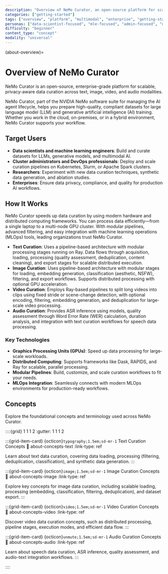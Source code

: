 ```yaml
---
description: "Overview of NeMo Curator, an open-source platform for scalable data curation across text, image, video, and audio modalities for AI training"
categories: ["getting-started"]
tags: ["overview", "platform", "multimodal", "enterprise", "getting-started"]
personas: ["data-scientist-focused", "mle-focused", "admin-focused", "devops-focused"]
difficulty: "beginner"
content_type: "concept"
modality: "universal"
---
```


(about-overview)=

# Overview of NeMo Curator

NeMo Curator is an open-source, enterprise-grade platform for scalable, privacy-aware data curation across text, image, video, and audio modalities.

NeMo Curator, part of the NVIDIA NeMo software suite for managing the AI agent lifecycle, helps you prepare high-quality, compliant datasets for large language model (LLM) and generative artificial intelligence (AI) training. Whether you work in the cloud, on-premises, or in a hybrid environment, NeMo Curator supports your workflow.

## Target Users

- **Data scientists and machine learning engineers**: Build and curate datasets for LLMs, generative models, and multimodal AI.
- **Cluster administrators and DevOps professionals**: Deploy and scale curation pipelines on Kubernetes, Slurm, or Apache Spark clusters.
- **Researchers**: Experiment with new data curation techniques, synthetic data generation, and ablation studies.
- **Enterprises**: Ensure data privacy, compliance, and quality for production AI workflows.

## How It Works

NeMo Curator speeds up data curation by using modern hardware and distributed computing frameworks. You can process data efficiently—from a single laptop to a multi-node GPU cluster. With modular pipelines, advanced filtering, and easy integration with machine learning operations (MLOps) tools, leading organizations trust NeMo Curator.

- **Text Curation**: Uses a pipeline-based architecture with modular processing stages running on Ray. Data flows through acquisition, loading, processing (quality assessment, deduplication, content cleaning), and export stages for scalable distributed execution.
- **Image Curation**: Uses pipeline-based architecture with modular stages for loading, embedding generation, classification (aesthetic, NSFW), filtering, and export workflows. Supports distributed processing with optional GPU acceleration.
- **Video Curation**: Employs Ray-based pipelines to split long videos into clips using fixed stride or scene-change detection, with optional encoding, filtering, embedding generation, and deduplication for large-scale video processing.
- **Audio Curation**: Provides ASR inference using models, quality assessment through Word Error Rate (WER) calculation, duration analysis, and integration with text curation workflows for speech data processing.

### Key Technologies

- **Graphics Processing Units (GPUs)**: Speed up data processing for large-scale workloads.
- **Distributed Computing**: Supports frameworks like Dask, RAPIDS, and Ray for scalable, parallel processing.
- **Modular Pipelines**: Build, customize, and scale curation workflows to fit your needs.
- **MLOps Integration**: Seamlessly connects with modern MLOps environments for production-ready workflows.

## Concepts

Explore the foundational concepts and terminology used across NeMo Curator.

::::{grid} 1 1 1 2
:gutter: 1 1 1 2

:::{grid-item-card} {octicon}`typography;1.5em;sd-mr-1` Text Curation Concepts
:link: about-concepts-text
:link-type: ref

Learn about text data curation, covering data loading, processing (filtering, deduplication, classification), and synthetic data generation.
:::

:::{grid-item-card} {octicon}`image;1.5em;sd-mr-1` Image Curation Concepts
:link: about-concepts-image
:link-type: ref

Explore key concepts for image data curation, including scalable loading, processing (embedding, classification, filtering, deduplication), and dataset export.
:::

:::{grid-item-card} {octicon}`video;1.5em;sd-mr-1` Video Curation Concepts
:link: about-concepts-video
:link-type: ref

Discover video data curation concepts, such as distributed processing, pipeline stages, execution modes, and efficient data flow.
:::

:::{grid-item-card} {octicon}`unmute;1.5em;sd-mr-1` Audio Curation Concepts
:link: about-concepts-audio
:link-type: ref

Learn about speech data curation, ASR inference, quality assessment, and audio-text integration workflows.
:::

::::
